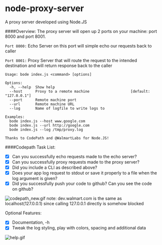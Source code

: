 # node-proxy-server
A proxy server developed using Node.JS

####Overview:
The proxy server will open up 2 ports on your machine: port 8000 and port 8001.

`Port 8000:` Echo Server on this port will simple echo our requests back to caller

`Port 8001:` Proxy Server that will route the request to the intended destination and will return response back to the caller

```
Usage: bode index.js <command> [options]

Options:
  -h, --help  Show help                                                         
  --host      Proxy to a remote machine                   [default: "127.0.0.1"]
  --port      Remote machine port                                               
  --url       Remote machine URL                                                
  --log       Name of logfile to write logs to                                  

Examples:
  bode index.js --host www.google.com                                           
  bode index.js --url http://google.com                                         
  bode index.js --log /tmp/proxy.log                                            

Thanks to CodePath and @WalmartLabs for Node.JS!
```

####Codepath Task List:
- [x] Can you successfully echo requests made to the echo server?
- [x] Can you successfully proxy requests made to the proxy server?
- [x] Did you include a CLI as described above?
- [x] Does your app log request to stdout or save it properly to a file when the log argument is given?
- [x] Did you successfully push your code to github? Can you see the code on github?

![codepath_new.gif](https://cloud.githubusercontent.com/assets/10262447/7308601/bfdc52e4-e9ca-11e4-99f2-863856531d07.gif)
note: dev.walmart.com is the same as localhost(127.0.0.1) since calling 127.0.0.1 directly is somehow blocked

Optional Features:
- [x] Documentation, -h
- [x] Tweak the log styling, play with colors, spacing and additional data

![help.gif](https://cloud.githubusercontent.com/assets/10262447/7308452/61d995ae-e9c9-11e4-9c1e-8dc951ce44ff.gif)
